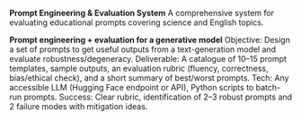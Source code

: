 **Prompt Engineering & Evaluation System**
A comprehensive system for evaluating educational prompts covering science and English topics.

**Prompt engineering + evaluation for a generative model**
Objective: Design a set of prompts to get useful outputs from a text-generation model and evaluate robustness/degeneracy.
Deliverable: A catalogue of 10–15 prompt templates, sample outputs, an evaluation rubric (fluency, correctness, bias/ethical check), and a short summary of best/worst prompts.
Tech: Any accessible LLM (Hugging Face endpoint or API), Python scripts to batch-run prompts.
Success: Clear rubric, identification of 2–3 robust prompts and 2 failure modes with mitigation ideas.